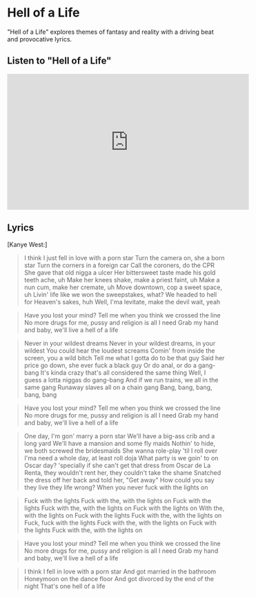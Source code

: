 # Hell of a Life

"Hell of a Life" explores themes of fantasy and reality with a driving beat and provocative lyrics.

## Listen to "Hell of a Life"

<iframe width="560" height="315" src="https://www.youtube.com/embed/tJKNcI6jC6A" frameborder="0" allow="accelerometer; autoplay; encrypted-media; gyroscope; picture-in-picture" allowfullscreen></iframe>

## Lyrics
[Kanye West:]
>I think I just fell in love with a porn star
>Turn the camera on, she a born star
>Turn the corners in a foreign car
>Call the coroners, do the CPR
>She gave that old nigga a ulcer
>Her bittersweet taste made his gold teeth ache, uh
>Make her knees shake, make a priest faint, uh
>Make a nun cum, make her cremate, uh
>Move downtown, cop a sweet space, uh
>Livin' life like we won the sweepstakes, what?
>We headed to hell for Heaven's sakes, huh
>Well, I'ma levitate, make the devil wait, yeah

>Have you lost your mind?
>Tell me when you think we crossed the line
>No more drugs for me, pussy and religion is all I need
>Grab my hand and baby, we'll live a hell of a life

>Never in your wildest dreams
>Never in your wildest dreams, in your wildest
>You could hear the loudest screams
>Comin' from inside the screen, you a wild bitch
>Tell me what I gotta do to be that guy
>Said her price go down, she ever fuck a black guy
>Or do anal, or do a gang-bang
>It's kinda crazy that's all considered the same thing
>Well, I guess a lotta niggas do gang-bang
>And if we run trains, we all in the same gang
>Runaway slaves all on a chain gang
>Bang, bang, bang, bang, bang

>Have you lost your mind?
>Tell me when you think we crossed the line
>No more drugs for me, pussy and religion is all I need
>Grab my hand and baby, we'll live a hell of a life

>One day, I'm gon' marry a porn star
>We'll have a big-ass crib and a long yard
>We'll have a mansion and some fly maids
>Nothin' to hide, we both screwed the bridesmaids
>She wanna role-play 'til I roll over
>I'ma need a whole day, at least roll doja
>What party is we goin' to on Oscar day?
>'specially if she can't get that dress from Oscar de
>La Renta, they wouldn't rent her, they couldn't take the shame
>Snatched the dress off her back and told her, "Get away"
>How could you say they live they life wrong?
>When you never fuck with the lights on

>Fuck with the lights
>Fuck with the, with the lights on
>Fuck with the lights
>Fuck with the, with the lights on
>Fuck with the lights on
>With the, with the lights on
>Fuck with the lights
>Fuck with the, with the lights on
>Fuck, fuck with the lights
>Fuck with the, with the lights on
>Fuck with the lights
>Fuck with the, with the lights on

>Have you lost your mind?
>Tell me when you think we crossed the line
>No more drugs for me, pussy and religion is all I need
>Grab my hand and baby, we'll live a hell of a life

>I think I fell in love with a porn star
>And got married in the bathroom
>Honeymoon on the dance floor
>And got divorced by the end of the night
>That's one hell of a life
